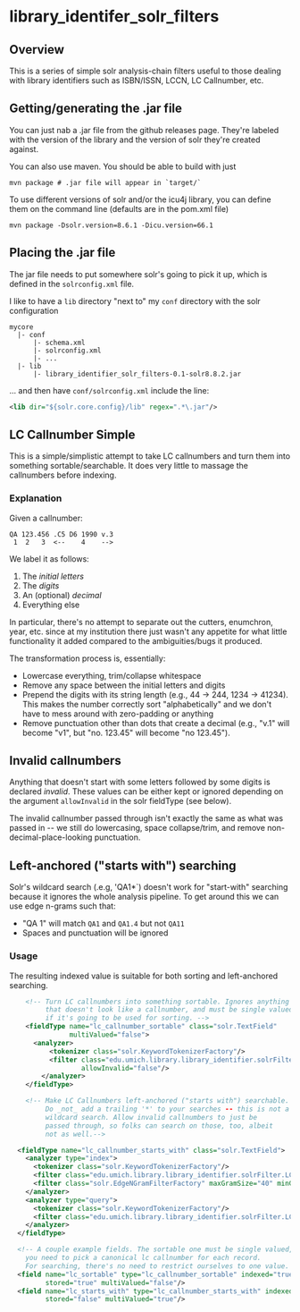 # library_identifer_solr_filters

## Overview

This is a series of simple solr analysis-chain filters useful to those
dealing with library identifiers such as ISBN/ISSN, LCCN, LC Callnumber, etc.

## Getting/generating the .jar file

You can just nab a .jar file from the github releases page. They're labeled
with the version of the library and the version of solr they're created
against. 

You can also use maven. You should be able to build with just

```shell
mvn package # .jar file will appear in `target/`

```

To use different versions of solr and/or the icu4j library, you can
define them on the command line (defaults are in the pom.xml file)

```shell
mvn package -Dsolr.version=8.6.1 -Dicu.version=66.1

```

## Placing the .jar file

The jar file needs to put somewhere solr's going to pick it up, which
is defined in the `solrconfig.xml` file. 

I like to have a `lib` directory
"next to" my `conf` directory with the solr configuration

```
mycore
  |- conf
      |- schema.xml
      |- solrconfig.xml
      |- ...
  |- lib
      |- library_identifier_solr_filters-0.1-solr8.8.2.jar

```

... and then have `conf/solrconfig.xml` include the line:

```xml
<lib dir="${solr.core.config}/lib" regex=".*\.jar"/>
```

## LC Callnumber Simple

This is a simple/simplistic attempt to take LC callnumbers and turn them
into something sortable/searchable. It does very little to massage the 
callnumbers before indexing. 


### Explanation

Given a callnumber:
```
QA 123.456 .C5 D6 1990 v.3
 1  2   3  <--    4    -->
```

We label it as follows: 
 1. The _initial letters_
 2. The _digits_
 3. An (optional) _decimal_
 4. Everything else

In particular, there's no attempt to separate out the cutters, enumchron,
year, etc. since at my institution there just wasn't any appetite for what
little functionality it added compared to the ambiguities/bugs it 
produced.

The transformation process is, essentially:

  * Lowercase everything, trim/collapse whitespace
  * Remove any space between the initial letters and digits
  * Prepend the digits with its string length (e.g., 44 -> 244, 1234 -> 
    41234).
    This makes the number correctly sort "alphabetically" and we don't have
    to mess around with zero-padding or anything
  * Remove punctuation other than dots that create a decimal (e.g., "v.1" will
    become "v1", but "no. 123.45" will become "no 123.45").
    
## Invalid callnumbers

Anything that doesn't start with some letters followed by some digits is
declared _invalid_. These values can be either kept or ignored depending on
the argument `allowInvalid` in the solr fieldType (see below).

The invalid callnumber passed through isn't exactly the same as what
was passed in -- we still do lowercasing, space collapse/trim, and remove
non-decimal-place-looking punctuation.

## Left-anchored ("starts with") searching
Solr's wildcard search (.e.g, 'QA1*`) doesn't work for "start-with" searching
because it ignores the whole analysis pipeline. To get around this we can 
use edge n-grams such that:

  * "QA 1" will match `QA1` and `QA1.4` but not `QA11`
  * Spaces and punctuation will be ignored

### Usage

The resulting indexed value is suitable for both sorting and left-anchored
searching.

```xml
    <!-- Turn LC callnumbers into something sortable. Ignores anything 
         that doesn't look like a callnumber, and must be single valued
         if it's going to be used for sorting. -->
    <fieldType name="lc_callnumber_sortable" class="solr.TextField" 
               multiValued="false">
      <analyzer>
          <tokenizer class="solr.KeywordTokenizerFactory"/>
          <filter class="edu.umich.library.library_identifier.solrFilter.LCCallNumberSimpleFilterFactory"
                  allowInvalid="false"/>
        </analyzer>
    </fieldType>

    <!-- Make LC Callnumbers left-anchored ("starts with") searchable. 
         Do _not_ add a trailing '*' to your searches -- this is not a 
         wildcard search. Allow invalid callnumbers to just be 
         passed through, so folks can search on those, too, albeit
         not as well.-->

  <fieldType name="lc_callnumber_starts_with" class="solr.TextField">
    <analyzer type="index">
      <tokenizer class="solr.KeywordTokenizerFactory"/>
      <filter class="edu.umich.library.library_identifier.solrFilter.LCCallNumberSimpleFilterFactory" allowInvalid="true"/>
      <filter class="solr.EdgeNGramFilterFactory" maxGramSize="40" minGramSize="2"/>
    </analyzer>
    <analyzer type="query">
      <tokenizer class="solr.KeywordTokenizerFactory"/>
      <filter class="edu.umich.library.library_identifier.solrFilter.LCCallNumberSimpleFilterFactory" allowInvalid="true"/>
    </analyzer>
  </fieldType>

  <!-- A couple example fields. The sortable one must be single valued, so 
    you need to pick a canonical lc callnumber for each record.
    For searching, there's no need to restrict ourselves to one value. -->
  <field name="lc_sortable" type="lc_callnumber_sortable" indexed="true" 
         stored="true" multiValued="false"/>
  <field name="lc_starts_with" type="lc_callnumber_starts_with" indexed="true"
         stored="false" multiValued="true"/>

```

